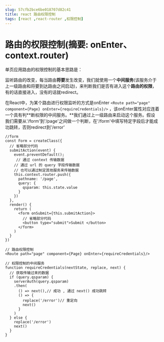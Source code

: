 ```yaml
---
slug: 57cfb2bce6be018707d82c41
title: react 路由权限控制
tags: [react ,react-router ,权限控制]
---
```


# 路由的权限控制(摘要: onEnter、context.router)

单页应用路由的权限控制的基本思路是：

监听路由的改变，每当路由**将要**发生改变，我们就使用一个**中间服务**(该服务介于上一级路由和将要到达路由之间启动)，来判断我们是否有进入这个**路由的权限**，有的话直接进入，没有的话就redirect。

在React中，为某个路由进行权限监听的方式是onEnter `<Route path="page" component={Page} onEnter={requireCredentials}/>` ，该onEnter属性对应连着一个具有判**断权限的中间服务。**我们通过上一级路由来启动这个服务。假设我们需要从'/form'到'/page'之间做一个判断，在'/form'中填写特定字段后才能成功跳转，否则redirect到'/error'


```
//form
const Form = createClass({
  // 省略部分代码
  submitAction(event) {
    event.preventDefault();
     // 通过 context 传输数据
    // 通过 url 的 query 字段传输数据
    // 也可以通过制定其他服务来传输数据
    this.context.router.push({
      pathname: '/page',
      query: {
        qsparam: this.state.value
      }
    })
  },
  render() {
    return (
      <form onSubmit={this.submitAction}>
        // 省略部分代码
        <button type="submit">Submit </button>
      </form>
    )
  }
})

// 路由权限控制
<Route path="page" component={Page} onEnter={requireCredentials}/>

// 权限控制的中间服务
function requireCredentials(nextState, replace, next) {
  // 获取传输过来的数据
  if (query.qsparam) {
    serverAuth(query.qsparam)
    .then(
      () => next(),// 成功 , 通过 next() 成功跳转
      () => {
        replace('/error')// 重定向
        next()
      }
    )
  } else {
    replace('/error')
    next()
  }
}
```
